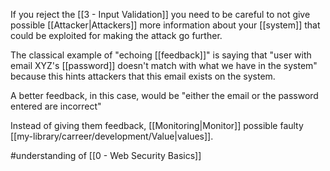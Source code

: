 If you reject the [[3 - Input Validation]] you need to be careful to not  give possible [[Attacker|Attackers]] more information about your [[system]] that could be exploited for making the attack go further.

The classical example of "echoing [[feedback]]" is saying that "user with email XYZ's [[password]] doesn't match with what we have in the system" because this hints attackers that this email exists on the system.

A better feedback, in this case, would be "either the email or the password entered are incorrect"

Instead of giving them feedback, [[Monitoring|Monitor]] possible faulty [[my-library/carreer/development/Value|values]].

#understanding of [[0 - Web Security Basics]]